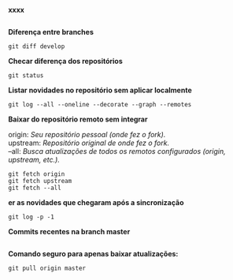 **xxxx**
```

```

**Diferença entre branches**
```
git diff develop
```


**Checar diferença dos repositórios**
```
git status
```

**Listar novidades no repositório sem aplicar localmente**
```
git log --all --oneline --decorate --graph --remotes
```

**Baixar do repositório remoto sem integrar**  

origin: *Seu repositório pessoal (onde fez o fork).*  
upstream: *Repositório original de onde fez o fork.*  
–all: *Busca atualizações de todos os remotos configurados (origin, upstream, etc.).*
```
git fetch origin
git fetch upstream
git fetch --all
```

**er as novidades que chegaram após a sincronização**
```
git log -p -1
```

**Commits recentes na branch master**
```

```

**Comando seguro para apenas baixar atualizações:**
```
git pull origin master
```
